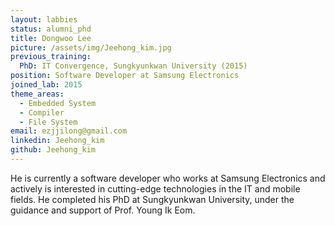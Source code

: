 ```yaml
---
layout: labbies
status: alumni_phd
title: Dongwoo Lee
picture: /assets/img/Jeehong_kim.jpg
previous_training:
  PhD: IT Convergence, Sungkyunkwan University (2015)
position: Software Developer at Samsung Electronics
joined_lab: 2015
theme_areas:
  - Embedded System
  - Compiler
  - File System
email: ezjjilong@gmail.com
linkedin: Jeehong_kim
github: Jeehong_kim
---
```


He is currently a software developer who works at Samsung Electronics
and actively is interested in cutting-edge technologies in the IT and mobile fields. He completed his PhD at Sungkyunkwan University, under the guidance and support of Prof. Young Ik Eom.

 

